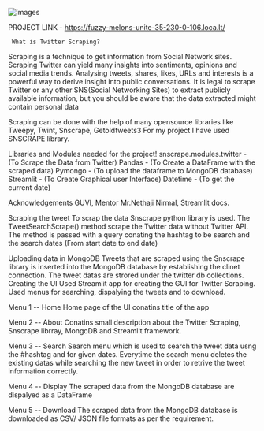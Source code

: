  ![images](https://user-images.githubusercontent.com/125798275/224466315-95e1a969-2404-4368-9c05-9146f88e8dc0.png)

 PROJECT LINK - https://fuzzy-melons-unite-35-230-0-106.loca.lt/

     
     What is Twitter Scraping?
Scraping is a technique to get information from Social Network sites. Scraping Twitter can yield many insights into sentiments, opinions and social media trends. Analysing tweets, shares, likes, URLs and interests is a powerful way to derive insight into public conversations. It is legal to scrape Twitter or any other SNS(Social Networking Sites) to extract publicly available information, but you should be aware that the data extracted might contain personal data

Scraping can be done with the help of many opensource libraries like
Tweepy,
Twint,
Snscrape,
Getoldtweets3
For my project I have used SNSCRAPE library.

Libraries and Modules needed for the project!
snscrape.modules.twitter - (To Scrape the Data from Twitter)
Pandas - (To Create a DataFrame with the scraped data)
Pymongo - (To upload the dataframe to MongoDB database)
Streamlit - (To Create Graphical user Interface)
Datetime - (To get the current date)

Acknowledgements
GUVI,
Mentor Mr.Nethaji Nirmal,
Streamlit docs.


Scraping the tweet
To scrap the data Snscrape python library is used. The TweetSearchScrape() method scrape the Twitter data without Twitter API. The method is passed with a query conating the hashtag to be search and the search dates (From start date to end date)

Uploading data in MongoDB
Tweets that are scraped using the Snscrape library is inserted into the MongoDB database by establishing the clinet connection. The tweet datas are strored under the twitter db collections.
Creating the UI
Used Streamlit app for creating the GUI for Twitter Scraping. Used menus for searching, dispalying the tweets and to download.

Menu 1 -- Home
Home page of the UI conatins title of the app

Menu 2 -- About
Conatins small description about the Twitter Scraping, Snscrape librray, MongoDB and Streamlit framework.

Menu 3 -- Search
Search menu which is used to search the tweet data usng the #hashtag and for given dates. Everytime the search menu deletes the existing datas while searching the new tweet in order to retrive the tweet information correctly.

Menu 4 -- Display
The scraped data from the MongoDB database are dispalyed as a DataFrame

Menu 5 -- Download
The scraped data from the MongoDB database is downloaded as CSV/ JSON file formats as per the requirement.
